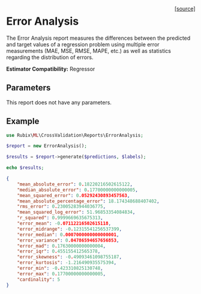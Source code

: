 <span style="float:right;"><a href="https://github.com/RubixML/ML/blob/master/src/CrossValidation/Reports/ErrorAnalysis.php">[source]</a></span>

# Error Analysis
The Error Analysis report measures the differences between the predicted and target values of a regression problem using multiple error measurements (MAE, MSE, RMSE, MAPE, etc.) as well as statistics regarding the distribution of errors.

**Estimator Compatibility:** Regressor

## Parameters
This report does not have any parameters.

## Example
```php
use Rubix\ML\CrossValidation\Reports\ErrorAnalysis;

$report = new ErrorAnalysis();

$results = $report->generate($predictions, $labels);

echo $results;
```

```json
{
    "mean_absolute_error": 0.18220216502615122,
    "median_absolute_error": 0.17700000000000005,
    "mean_squared_error": 0.05292430893457563,
    "mean_absolute_percentage_error": 18.174348688407402,
    "rms_error": 0.23005283944036775,
    "mean_squared_log_error": 51.96853354084834,
    "r_squared": 0.9999669635675313,
    "error_mean": -0.07112216502615118,
    "error_midrange": -0.12315541256537399,
    "error_median": 0.0007000000000000001,
    "error_variance": 0.04786594657656853,
    "error_mad": 0.17630000000000004,
    "error_iqr": 0.455155412565378,
    "error_skewness": -0.49093461098755187,
    "error_kurtosis": -1.216490935575394,
    "error_min": -0.423310825130748,
    "error_max": 0.17700000000000005,
    "cardinality": 5
}
```